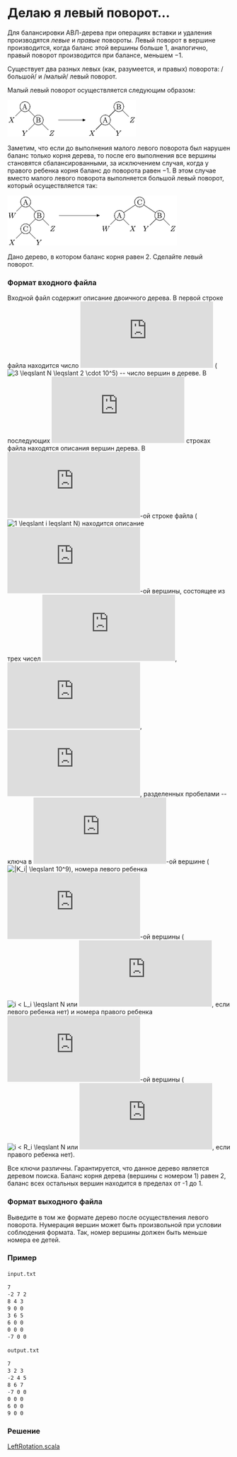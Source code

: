 # Делаю я левый поворот...

Для балансировки АВЛ-дерева при операциях вставки и удаления производятся *левые* и *правые* повороты.  Левый поворот в вершине производится, когда баланс этой вершины больше 1, аналогично, правый поворот производится при балансе, меньшем −1.

Существует два разных левых (как, разумеется, и правых) поворота: /большой/ и /малый/ левый поворот.

Малый левый поворот осуществляется следующим образом:

![problem3x.png](problems3x.png)

 Заметим, что если до выполнения малого левого поворота был нарушен баланс только корня дерева, то после его выполнения все вершины становятся сбалансированными, за исключением случая, когда у правого ребенка корня баланс до поворота равен −1.  В этом случае вместо малого левого поворота выполняется большой левый поворот, который осуществляется так:

![problems4x.png](problems4x.png)

Дано дерево, в котором баланс корня равен 2.  Сделайте левый поворот.

### Формат входного файла

Входной файл содержит описание двоичного дерева.  В первой строке файла находится число ![N](https://latex.codecogs.com/svg.latex?N) (![3 \leqslant N \leqslant 2 \cdot 10^5](https://latex.codecogs.com/svg.latex?3%20\leqslant%20N%20\leqslant%202\cdot10^5)) -- число вершин в дереве.  В последующих ![N](https://latex.codecogs.com/svg.latex?N) строках файла находятся описания вершин дерева.  В ![(i + 1)](https://latex.codecogs.com/svg.latex?(i+1))-ой строке файла (![1 \leqslant i leqslant N](https://latex.codecogs.com/svg.latex?1%20\leqslant%20i%20\leqslant%20N)) находится описание ![i](https://latex.codecogs.com/svg.latex?i)-ой вершины, состоящее из трех чисел ![K_i](https://latex.codecogs.com/svg.latex?K_i), ![L_i](https://latex.codecogs.com/svg.latex?L_i), ![R_i](https://latex.codecogs.com/svg.latex?R_i), разделенных пробелами -- ключа в ![i](https://latex.codecogs.com/svg.latex?i)-ой вершине (![|K_i| \leqslant 10^9](https://latex.codecogs.com/svg.latex?|K_i|%20\leqslant%2010^9)), номера левого ребенка ![i](https://latex.codecogs.com/svg.latex?i)-ой вершины (![i < L_i \leqslant N](https://latex.codecogs.com/svg.latex?i%20<%20L_i%20\leqslant%20N) или ![L_i = 0](https://latex.codecogs.com/svg.latex?L_i=0), если левого ребенка нет) и номера правого ребенка ![i](https://latex.codecogs.com/svg.latex?i)-ой вершины (![i < R_i \leqslant N](https://latex.codecogs.com/svg.latex?i%20<%20R_i%20\leqslant%20N) или ![R_i = 0](https://latex.codecogs.com/svg.latex?R_i=0), если правого ребенка нет).

Все ключи различны.  Гарантируется, что данное дерево является деревом поиска.  Баланс корня дерева (вершины с номером 1) равен 2, баланс всех остальных вершин находится в пределах от -1 до 1.

### Формат выходного файла

Выведите в том же формате дерево после осуществления левого поворота.  Нумерация вершин может быть произвольной при условии соблюдения формата.  Так, номер вершины должен быть меньше номера ее детей.

### Пример

`input.txt`
```
7
-2 7 2
8 4 3
9 0 0
3 6 5
6 0 0
0 0 0
-7 0 0
```

`output.txt`
```
7
3 2 3
-2 4 5
8 6 7
-7 0 0
0 0 0
6 0 0
9 0 0
```

### Решение

[LeftRotation.scala](LeftRotation.scala)
